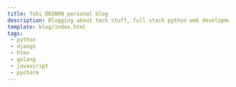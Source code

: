 ```yaml
---
title: Tobi DEGNON personal blog
description: Blogging about tech stuff, full stack python web development and more.
template: blog/index.html
tags:
 - python
 - django
 - htmx
 - golang
 - javascript
 - pycharm
---
```

